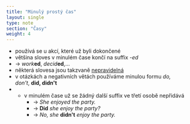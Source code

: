 ```yaml
---
title: "Minulý prostý čas"
layout: single
type: note
section: "Časy"
weight: 4
---
```

- používá se u akcí, které už byli dokončené
- většina sloves v minulém čase končí na suffix _-ed_
- -> _work_**ed**, _decid_**ed**,...
- některá slovesa jsou takzvaně [nepravidelná](https://www.englishpage.com/irregularverbs/irregularverbs.html)
- v otázkách a negativních větách používáme minulou formu _do, don't_, **did, didn't**
- - v minulém čase už se žádný další suffix ve třetí osobě nepřidává
    - -> _She enjoyed the party._
    - -> **Did** _she enjoy the party?_
    - -> _No, she_ **didn't** _enjoy the party._